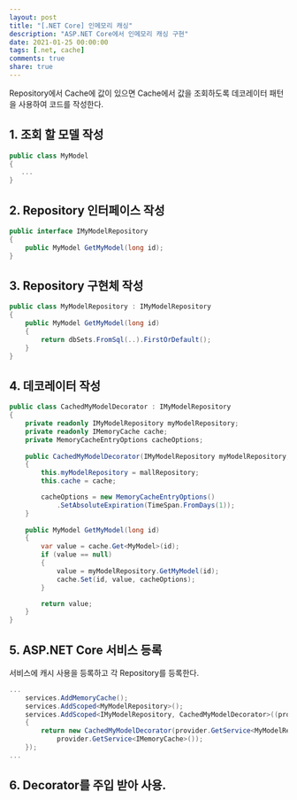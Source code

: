 ```yaml
---
layout: post
title: "[.NET Core] 인메모리 캐싱"
description: "ASP.NET Core에서 인메모리 캐싱 구현"
date: 2021-01-25 00:00:00
tags: [.net, cache]
comments: true
share: true
---
```


Repository에서 Cache에 값이 있으면 Cache에서 값을 조회하도록 데코레이터 패턴을 사용하여 코드를 작성한다.


## 1. 조회 할 모델 작성

```csharp
public class MyModel
{
   ...
}
```

## 2. Repository 인터페이스 작성

```csharp
public interface IMyModelRepository 
{
    public MyModel GetMyModel(long id);
}
```

## 3. Repository 구현체 작성

```csharp
public class MyModelRepository : IMyModelRepository 
{
    public MyModel GetMyModel(long id) 
    {
        return dbSets.FromSql(..).FirstOrDefault();
    }
}
```

## 4. 데코레이터 작성

```csharp
public class CachedMyModelDecorator : IMyModelRepository
{
    private readonly IMyModelRepository myModelRepository;
    private readonly IMemoryCache cache;
    private MemoryCacheEntryOptions cacheOptions;
    
    public CachedMyModelDecorator(IMyModelRepository myModelRepository, IMemoryCache cache)
    {
        this.myModelRepository = mallRepository;
        this.cache = cache;

        cacheOptions = new MemoryCacheEntryOptions()
            .SetAbsoluteExpiration(TimeSpan.FromDays(1));
    }
    
    public MyModel GetMyModel(long id) 
    {
        var value = cache.Get<MyModel>(id);
        if (value == null)
        {
            value = myModelRepository.GetMyModel(id);
            cache.Set(id, value, cacheOptions);
        }

        return value;
    }
}
```

## 5. ASP.NET Core 서비스 등록

서비스에 캐시 사용을 등록하고 각 Repository를 등록한다.
```csharp
...
    services.AddMemoryCache();
    services.AddScoped<MyModelRepository>();
    services.AddScoped<IMyModelRepository, CachedMyModelDecorator>((provider) => 
    {
        return new CachedMyModelDecorator(provider.GetService<MyModelRepository>(),
            provider.GetService<IMemoryCache>());
    });
...
```

## 6. Decorator를 주입 받아 사용.

